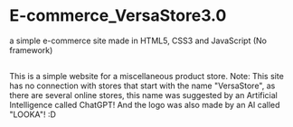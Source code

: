 # E-commerce_VersaStore3.0
a simple e-commerce site made in HTML5, CSS3 and JavaScript (No framework)

##

This is a simple website for a miscellaneous product store.
Note: This site has no connection with stores that start with the name "VersaStore",
as there are several online stores, this name was suggested by an Artificial Intelligence
called ChatGPT! And the logo was also made by an AI called "LOOKA"! :D
